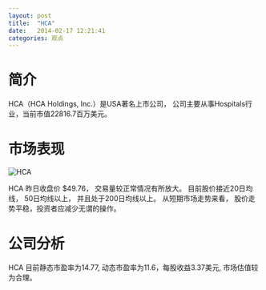 ```yaml
---
layout: post
title:  "HCA"
date:   2014-02-17 12:21:41
categories: 观点
---
```


# 简介
HCA（HCA Holdings, Inc.）是USA著名上市公司，
公司主要从事Hospitals行业，当前市值22816.7百万美元。

# 市场表现

![HCA](http://finviz.com/chart.ashx?t=HCA&ty=c&ta=1&p=d&s=l)

HCA 昨日收盘价 $49.76，
交易量较正常情况有所放大。
目前股价接近20日均线，
50日均线以上，
并且处于200日均线以上。
从短期市场走势来看，
股价走势平稳，投资者应减少无谓的操作。

# 公司分析
HCA 目前静态市盈率为14.77, 动态市盈率为11.6，每股收益3.37美元,
市场估值较为合理。
